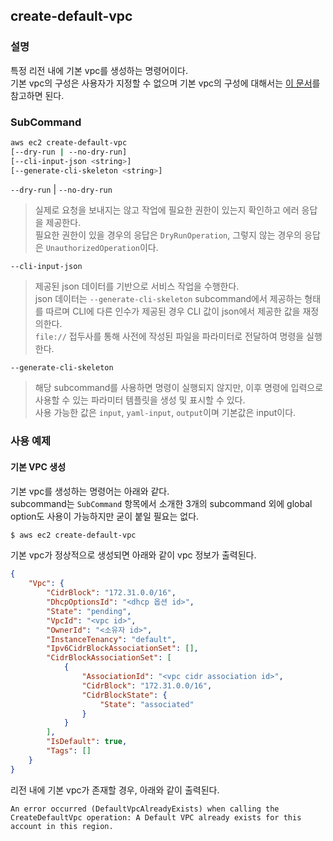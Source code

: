## create-default-vpc

### 설명
특정 리전 내에 기본 vpc를 생성하는 명령어이다.   
기본 vpc의 구성은 사용자가 지정할 수 없으며 기본 vpc의 구성에 대해서는 [이 문서](https://docs.aws.amazon.com/ko_kr/vpc/latest/userguide/default-vpc.html)를 참고하면 된다.   

### SubCommand
```bash
aws ec2 create-default-vpc
[--dry-run | --no-dry-run]
[--cli-input-json <string>]
[--generate-cli-skeleton <string>]
```

`--dry-run` | `--no-dry-run`   
> 실제로 요청을 보내지는 않고 작업에 필요한 권한이 있는지 확인하고 에러 응답을 제공한다.   
> 필요한 권한이 있을 경우의 응답은 `DryRunOperation`, 그렇지 않는 경우의 응답은 `UnauthorizedOperation`이다.   

`--cli-input-json`   
> 제공된 json 데이터를 기반으로 서비스 작업을 수행한다.   
> json 데이터는 `--generate-cli-skeleton` subcommand에서 제공하는 형태를 따르며 CLI에 다른 인수가 제공된 경우 CLI 값이 json에서 제공한 값을 재정의한다.   
> `file://` 접두사를 통해 사전에 작성된 파일을 파라미터로 전달하여 명령을 실행한다.   

`--generate-cli-skeleton`   
> 해당 subcommand를 사용하면 명령이 실행되지 않지만, 이후 명령에 입력으로 사용할 수 있는 파라미터 템플릿을 생성 및 표시할 수 있다.   
> 사용 가능한 값은 `input`, `yaml-input`, `output`이며 기본값은 input이다.  


### 사용 예제

#### 기본 VPC 생성

기본 vpc를 생성하는 명령어는 아래와 같다.   
subcommand는 `SubCommand` 항목에서 소개한 3개의 subcommand 외에 global option도 사용이 가능하지만 굳이 붙일 필요는 없다.
```bash
$ aws ec2 create-default-vpc
```

기본 vpc가 정상적으로 생성되면 아래와 같이 vpc 정보가 출력된다.
```json
{
    "Vpc": {
        "CidrBlock": "172.31.0.0/16",
        "DhcpOptionsId": "<dhcp 옵션 id>",
        "State": "pending",
        "VpcId": "<vpc id>",
        "OwnerId": "<소유자 id>",
        "InstanceTenancy": "default",
        "Ipv6CidrBlockAssociationSet": [],
        "CidrBlockAssociationSet": [
            {
                "AssociationId": "<vpc cidr association id>",
                "CidrBlock": "172.31.0.0/16",
                "CidrBlockState": {
                    "State": "associated"
                }
            }
        ],
        "IsDefault": true,
        "Tags": []
    }
}
```

리전 내에 기본 vpc가 존재할 경우, 아래와 같이 출력된다.
```text
An error occurred (DefaultVpcAlreadyExists) when calling the CreateDefaultVpc operation: A Default VPC already exists for this account in this region.
```